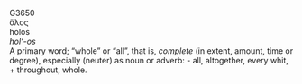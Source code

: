 <body>
  <p>G3650<br>  ὅλος  <br> holos  <br><i>hol‘-os </i><br>A primary word; “whole” or “all”, that is, <i>complete</i> (in extent, amount, time or degree), especially (neuter) as noun or adverb: - all, altogether, every whit, + throughout, whole.<br></p>
 </body>